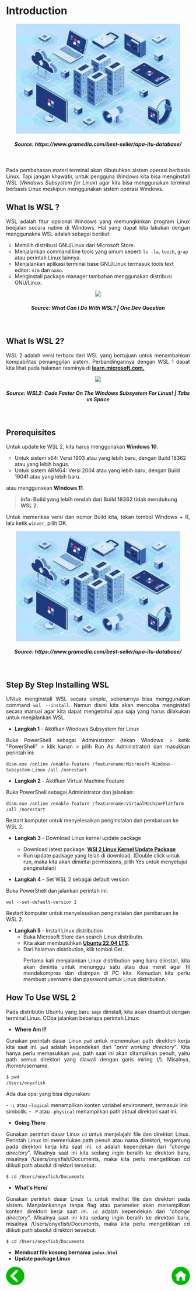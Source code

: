# Introduction
<p align="center">
<img height="300rm" align="center" src="https://github.com/Ouroboros-Tech/modul-pembelajaran/blob/main/image/Database.jpeg"> <h5 align="center">Source: https://www.gramedia.com/best-seller/apa-itu-database/</h5><br>

<p align="justify">
Pada pembahasan materi terminal akan dibutuhkan sistem operasi berbasis Linux. Tapi jangan khawatir, untuk pengguna Windows kita bisa menginstall WSL (<em>Windows Subsystem for Linux</em>) agar kita bisa menggunakan terminal berbasis Linux meskipun menggunakan sistem operasi Windows.<br>

## What Is WSL ?
<p align="justify">
WSL adalah fitur opsional Windows yang memungkinkan program Linux beejalan secara native di Windows. Hal yang dapat kita lakukan dengan menggunakna WSL adalah sebagai berikut: </p>
<ul style="list-style-type:circle;" style="text-align:justify">
  <li>Memilih distribusi GNU/Linux dari Microsoft Store.</li>
  <li>Menjalankan command line tools yang umum seperti <code>ls -la</code>, <code>touch</code>, <code>grap</code> atau perintah Linux lainnya.</li>
  <li>Menjalankan aplikasi terminal base GNU/Linux termasuk tools text editor: <code>vim</code> dan <code>nano</code>.</li>
  <li>Menginstall package manager tambahan menggunakan distribusi GNU/Linux.</li>
</ul>

<p align="center">
    <a href="https://youtu.be/48k317kOxqg" target="_blank"><img src="https://img.youtube.com/vi/48k317kOxqg/0.jpg"></a> 
    <h5 align="center">Source: What Can I Do With WSL? | One Dev Question</h5>
<p><br>

## What Is WSL 2?
<p align="justify">
WSL 2 adalah versi terbaru dari WSL yang bertujuan untuk menambahkan kompabilitas pemanggilan sistem. Perbandingannya dengan WSL 1 dapat kita lihat pada halaman resminya di <a href="https://learn.microsoft.com/en-us/windows/wsl/" target="_blank"><strong>learn.microsoft.com.</strong></a>

<p align="center">
    <a href="https://www.youtube.com/watch?v=MrZolfGm8Zk" target="_blank"><img src="https://img.youtube.com/vi/MrZolfGm8Zk/0.jpg"></a> 
    <h5 align="center">Source: WSL2: Code Faster On The Windows Subsystem For Linux! | Tabs vs Space</h5>
<p><br>

## Prerequisites
<p align="justify">
Untuk update ke WSL 2, kita harus menggunakan <strong>Windows 10</strong>. </p>
<ul style="list-style-type:circle;" style="text-align:justify">
  <li>Untuk sistem x64: Versi 1903 atau yang lebih baru, dengan Build 18362 atau yang lebih bagus.</li>
  <li>Untuk sistem ARM64: Versi 2004 atau yang lebih baru, dengan Build 19041 atau yang lebih baru.</li>
</ul>
<p align="justify">
atau menggunakan <strong>Windows 11</strong>.</p>

> <strong>info: Build yang lebih rendah dari Build 18362 tidak mendukung WSL 2.</strong>

<p align="justify">
Untuk memeriksa versi dan nomor Build kita, tekan tombol Windows + R, lalu ketik <code>winver</code>, pilih OK.

<p align="center">
<img height="300rm" align="center" src="https://github.com/Ouroboros-Tech/modul-pembelajaran/blob/main/image/Database.jpeg"> <h5 align="center">Source: https://www.gramedia.com/best-seller/apa-itu-database/</h5><br>

## Step By Step Installing WSL
<p align="justify">
UNtuk menginstall WSL secara simple, sebenarnya bisa menggunakan command <code>wsl --install</code>. Namun disini kita akan mencoba menginstall secara manual agar kita dapat mengetahui apa saja yang harus dilakukan untuk menjalankan WSL.<br>

- <strong>Langkah 1</strong> - Aktifkan Windows Subsystem for Linux
<p align="justify">
Buka PowerShell sebagai Administrator (tekan Windows > ketik "PowerShell" > klik kanan > pilih Run As Administrator) dan masukkan perintah ini: 

```
dism.exe /online /enable-feature /featurename:Microsoft-Windows-Subsystem-Linux /all /norestart
```

- <strong>Langkah 2</strong> - Aktifkan Virtual Machine Feature
<p align="justify">
Buka PowerShell sebagai Administrator dan jalankan: 

```
dism.exe /online /enable-feature /featurename:VirtualMachinePlatform /all /norestart
```

Restart komputer untuk menyelesaikan penginstalan dan pembaruan ke WSL 2.


- <strong>Langkah 3</strong> - Download Linux kernel update package
  - Download latest package: <a href="https://learn.microsoft.com/en-us/windows/wsl/install-manual#step-4---download-the-linux-kernel-update-package" target="_blank"><strong>WSl 2 Linux Kernel Update Package</strong></a>
  - Run update package yang telah di download. (Double click untuk run, maka kita akan dimintai permissions, pilih Yes untuk menyetujui penginstalan)

- <strong>Langkah 4</strong> - Set WSL 2 sebagai default version
<p align="justify">
Buka PowerShell dan jalankan perintah ini: 

```
wsl --set-default-version 2
```

Restart komputer untuk menyelesaikan penginstalan dan pembaruan ke WSL 2.


- <strong>Langkah 5</strong> - Install Linux distribution
  - Buka Microsoft Store dan search Linux distributin.
  - Kita akan membutuhkan <a href="https://www.microsoft.com/store/productId/9PN20MSR04DW" target="_blank"><strong>Ubuntu 22.04 LTS</strong></a>.
  - Dari halaman distribution, klik tombol Get. <br>
    <p align="justify">
    Pertama kali menjalankan Linux distribution yang baru diinstall, kita akan diminta untuk menunggu satu atau dua menit agar fil mendekompres dan disimpan di PC kita. Kemudian kita perlu membuat username dan password untuk Linus distribution.<br>
  
## How To Use WSL 2
<p align="justify">
Pada distributin Ubuntu yang baru saja diinstall, kita akan disambut dengan terminal Linux. COba jalankan beberapa perintah Linux:</p>

- <strong>Where Am I?</strong>
<p align="justify">
Gunakan perintah dasar Linux <code>pwd</code> untuk menemukan path direktori kerja kita saat ini. <code>pwd</code> adalah kependekan dari "<em>print working directory</em>". Kita hanya perlu memasukkan <code>pwd</code>, path saat ini akan ditampilkan penuh, yaitu path semua direktori yang diawali dengan garis miring (/). Misalnya, /home/username.<br>

  ```
  $ pwd
  /Users/onyxfish
  ```
  
<p align="justify">
Ada dua opsi yang bisa digunakan:</p>
- <code>-L</code> atau <code>–logical</code> menampilkan konten variabel environment, termasuk link simbolik.
- <code>-P</code> atau <code>–physical</code> menampilkan path aktual direktori saat ini.

- <strong>Going There</strong>
<p align="justify">
Gunakan perintah dasar Linux <code>cd</code> untuk menjelajahi file dan direktori Linux. Perintah Linux ini memerlukan path penuh atau nama direktori, tergantung pada direktori kerja kita saat ini. <code>cd</code> adalah kependekan dari "<em>change directory</em>". Misalnya saat ini kita sedang ingin beralih ke direktori baru, misalnya /Users/onyxfish/Documents, maka kita perlu mengetikkan cd diikuti path absolut direktori tersebut:

  ```
  $ cd /Users/onyxfish/Documents
  ```

- <strong>What's Here/</strong>
<p align="justify">
Gunakan perintah dasar Linux <code>ls</code>  untuk melihat file dan direktori pada sistem. Menjalankannya tanpa flag atau parameter akan menampilkan konten direktori kerja saat ini. <code>cd</code> adalah kependekan dari "<em>change directory</em>". Misalnya saat ini kita sedang ingin beralih ke direktori baru, misalnya /Users/onyxfish/Documents, maka kita perlu mengetikkan cd diikuti path absolut direktori tersebut:

  ```
  $ cd /Users/onyxfish/Documents
  ```



- <strong>Membuat file kosong bernama <code>index.html</code></strong>
- <strong>Update package Linux</strong>

<div align="justify">
    <!-- Prev Page -->
    <a href="https://github.com/Ouroboros-Tech/modul-pembelajaran/tree/main/3.%20Software%20Engineering/1.%20Introduction/2.%20Day%20To%20Day" target="_blank"><img src="https://github.com/Ouroboros-Tech/modul-pembelajaran/blob/main/image/left%20(1).png" align="left" height="50" width="50"></a>
    <!-- Next Page -->
    <a href="https://github.com/Ouroboros-Tech/modul-pembelajaran/tree/main/3.%20Software%20Engineering" target="_blank"><img src="https://github.com/Ouroboros-Tech/modul-pembelajaran/blob/main/image/home%20(2).png" align="right" height="50" width="50"></a>
<div>
